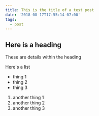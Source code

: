```yaml
---
title: This is the title of a test post
date: '2018-08-17T17:55:14-07:00'
tags:
  - post
---
```

## Here is a heading

These are details within the heading

Here's a list

* thing 1
* thing 2
* thing 3

1. another thing 1
2. another thing 2
3. another thing 3
